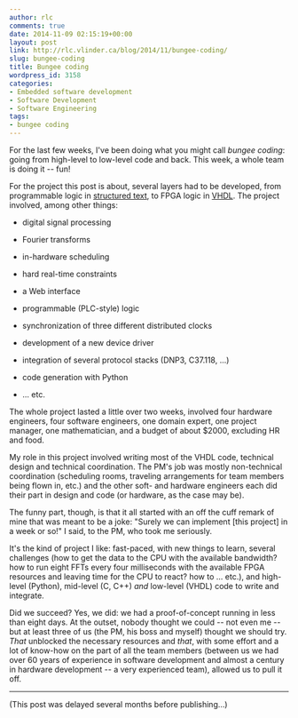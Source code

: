 ```yaml
---
author: rlc
comments: true
date: 2014-11-09 02:15:19+00:00
layout: post
link: http://rlc.vlinder.ca/blog/2014/11/bungee-coding/
slug: bungee-coding
title: Bungee coding
wordpress_id: 3158
categories:
- Embedded software development
- Software Development
- Software Engineering
tags:
- bungee coding
---
```


For the last few weeks, I've been doing what you might call _bungee coding_: going from high-level to low-level code and back. This week, a whole team is doing it -- fun!
<!-- more -->
For the project this post is about, several layers had to be developed, from programmable logic in [structured text](http://en.wikipedia.org/wiki/Structured_text), to FPGA logic in [VHDL](http://en.wikipedia.org/wiki/VHDL). The project involved, among other things:



	
  * digital signal processing

	
  * Fourier transforms

	
  * in-hardware scheduling

	
  * hard real-time constraints

	
  * a Web interface

	
  * programmable (PLC-style) logic

	
  * synchronization of three different distributed clocks

	
  * development of a new device driver

	
  * integration of several protocol stacks (DNP3, C37.118, ...)

	
  * code generation with Python

	
  * ... etc.



The whole project lasted a little over two weeks, involved four hardware engineers, four software engineers, one domain expert, one project manager, one mathematician, and a budget of about $2000, excluding HR and food.

My role in this project involved writing most of the VHDL code, technical design and technical coordination. The PM's job was mostly non-technical coordination (scheduling rooms, traveling arrangements for team members being flown in, etc.) and the other soft- and hardware engineers each did their part in design and code (or hardware, as the case may be).

The funny part, though, is that it all started with an off the cuff remark of mine that was meant to be a joke: "Surely we can implement [this project] in a week or so!" I said, to the PM, who took me seriously.

It's the kind of project I like: fast-paced, with new things to learn, several challenges (how to get the data to the CPU with the available bandwidth? how to run eight FFTs every four milliseconds with the available FPGA resources and leaving time for the CPU to react? how to ... etc.), and high-level (Python), mid-level (C, C++) _and_ low-level (VHDL) code to write and integrate.

Did we succeed? Yes, we did: we had a proof-of-concept running in less than eight days. At the outset, nobody thought we could -- not even me -- but at least three of us (the PM, his boss and myself) thought we should try. _That_ unblocked the necessary resources and _that_, with some effort and a lot of know-how on the part of all the team members (between us we had over 60 years of experience in software development and almost a century in hardware development -- a very experienced team), allowed us to pull it off. 


* * *


(This post was delayed several months before publishing...)
